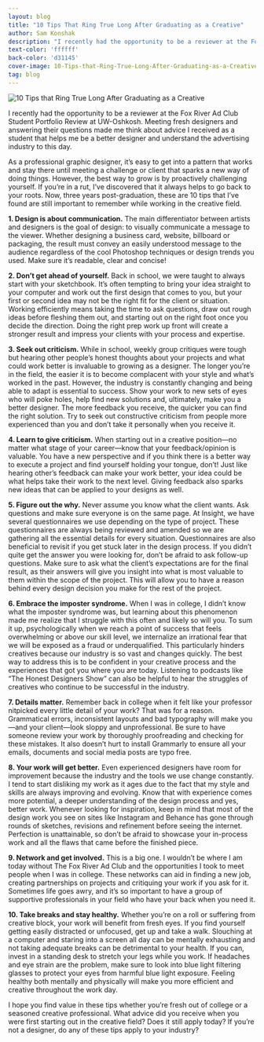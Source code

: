 ```yaml
---
layout: blog
title: "10 Tips That Ring True Long After Graduating as a Creative"
author: Sam Konshak
description: "I recently had the opportunity to be a reviewer at the Fox River Ad Club Student Portfolio Review at UW-Oshkosh. Meeting fresh designers and answering their questions made me think about advice I received as a student that helps me be a better designer and understand the advertising industry to this day. "
text-color: 'ffffff'
back-color: 'd31145'
cover-image: 10-Tips-that-Ring-True-Long-After-Graduating-as-a-Creative.jpg
tag: blog
---
```


<img data-aos="fade-up" src="/img/blog/10-Tips-that-Ring-True-Long-After-Graduating-as-a-Creative.jpg"
alt="10 Tips that Ring True Long After Graduating as a Creative"
srcset="
/img/blog/10-Tips-that-Ring-True-Long-After-Graduating-as-a-Creative-2400.jpg 2400w,
/img/blog/10-Tips-that-Ring-True-Long-After-Graduating-as-a-Creative-1800.jpg 1800w,
/img/blog/10-Tips-that-Ring-True-Long-After-Graduating-as-a-Creative-1200.jpg 1200w,
/img/blog/10-Tips-that-Ring-True-Long-After-Graduating-as-a-Creative-900.jpg 900w,
/img/blog/10-Tips-that-Ring-True-Long-After-Graduating-as-a-Creative-600.jpg 600w,
/img/blog/10-Tips-that-Ring-True-Long-After-Graduating-as-a-Creative-400.jpg 400w" />

I recently had the opportunity to be a reviewer at the Fox River Ad Club Student Portfolio Review at UW-Oshkosh. Meeting fresh designers and answering their questions made me think about advice I received as a student that helps me be a better designer and understand the advertising industry to this day.

As a professional graphic designer, it’s easy to get into a pattern that works and stay there until meeting a challenge or client that sparks a new way of doing things. However, the best way to grow is by proactively challenging yourself. If you’re in a rut, I’ve discovered that it always helps to go back to your roots. Now, three years post-graduation, these are 10 tips that I’ve found are still important to remember while working in the creative field.

**1.	Design is about communication.**
The main differentiator between artists and designers is the goal of design: to visually communicate a message to the viewer. Whether designing a business card, website, billboard or packaging, the result must convey an easily understood message to the audience regardless of the cool Photoshop techniques or design trends you used. Make sure it’s readable, clear and concise!

**2.	Don’t get ahead of yourself.**
Back in school, we were taught to always start with your sketchbook. It’s often tempting to bring your idea straight to your computer and work out the first design that comes to you, but your first or second idea may not be the right fit for the client or situation. Working efficiently means taking the time to ask questions, draw out rough ideas before fleshing them out, and starting out on the right foot once you decide the direction. Doing the right prep work up front will create a stronger result and impress your clients with your process and expertise.

**3.	Seek out criticism.**
While in school, weekly group critiques were tough but hearing other people’s honest thoughts about your projects and what could work better is invaluable to growing as a designer. The longer you’re in the field, the easier it is to become complacent with your style and what’s worked in the past. However, the industry is constantly changing and being able to adapt is essential to success. Show your work to new sets of eyes who will poke holes, help find new solutions and, ultimately, make you a better designer. The more feedback you receive, the quicker you can find the right solution. Try to seek out constructive criticism from people more experienced than you and don’t take it personally when you receive it.

**4.	Learn to give criticism.**
When starting out in a creative position—no matter what stage of your career—know that your feedback/opinion is valuable. You have a new perspective and if you think there is a better way to execute a project and find yourself holding your tongue, don’t! Just like hearing other’s feedback can make your work better, your idea could be what helps take their work to the next level. Giving feedback also sparks new ideas that can be applied to your designs as well.

**5.	Figure out the why.**
Never assume you know what the client wants. Ask questions and make sure everyone is on the same page. At Insight, we have several questionnaires we use depending on the type of project. These questionnaires are always being reviewed and amended so we are gathering all the essential details for every situation. Questionnaires are also beneficial to revisit if you get stuck later in the design process. If you didn’t quite get the answer you were looking for, don’t be afraid to ask follow-up questions. Make sure to ask what the client’s expectations are for the final result, as their answers will give you insight into what is most valuable to them within the scope of the project. This will allow you to have a reason behind every design decision you make for the rest of the project.

**6.	Embrace the imposter syndrome.**
When I was in college, I didn’t know what the imposter syndrome was, but learning about this phenomenon made me realize that I struggle with this often and likely so will you. To sum it up, psychologically when we reach a point of success that feels overwhelming or above our skill level, we internalize an irrational fear that we will be exposed as a fraud or underqualified. This particularly hinders creatives because our industry is so vast and changes quickly. The best way to address this is to be confident in your creative process and the experiences that got you where you are today. Listening to podcasts like “The Honest Designers Show” can also be helpful to hear the struggles of creatives who continue to be successful in the industry.

**7.	Details matter.**
Remember back in college when it felt like your professor nitpicked every little detail of your work? That was for a reason. Grammatical errors, inconsistent layouts and bad typography will make you—and your client—look sloppy and unprofessional. Be sure to have someone review your work by thoroughly proofreading and checking for these mistakes. It also doesn’t hurt to install Grammarly to ensure all your emails, documents and social media posts are typo free.

**8.	Your work will get better.**
Even experienced designers have room for improvement because the industry and the tools we use change constantly. I tend to start disliking my work as it ages due to the fact that my style and skills are always improving and evolving. Know that with experience comes more potential, a deeper understanding of the design process and yes, better work. Whenever looking for inspiration, keep in mind that most of the design work you see on sites like Instagram and Behance has gone through rounds of sketches, revisions and refinement before seeing the internet. Perfection is unattainable, so don’t be afraid to showcase your in-process work and all the flaws that came before the finished piece.

**9.	Network and get involved.**
This is a big one. I wouldn’t be where I am today without The Fox River Ad Club and the opportunities I took to meet people when I was in college. These networks can aid in finding a new job, creating partnerships on projects and critiquing your work if you ask for it. Sometimes life goes awry, and it’s so important to have a group of supportive professionals in your field who have your back when you need it.

**10.	Take breaks and stay healthy.**
Whether you’re on a roll or suffering from creative block, your work will benefit from fresh eyes. If you find yourself getting easily distracted or unfocused, get up and take a walk. Slouching at a computer and staring into a screen all day can be mentally exhausting and not taking adequate breaks can be detrimental to your health. If you can, invest in a standing desk to stretch your legs while you work. If headaches and eye strain are the problem, make sure to look into blue light filtering glasses to protect your eyes from harmful blue light exposure. Feeling healthy both mentally and physically will make you more efficient and creative throughout the work day.

I hope you find value in these tips whether you’re fresh out of college or a seasoned creative professional. What advice did you receive when you were first starting out in the creative field? Does it still apply today? If you’re not a designer, do any of these tips apply to your industry?
